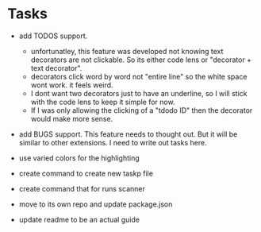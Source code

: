 # Tasks
- add TODOS support.
    - unfortunatley, this feature was developed not knowing text decorators are not clickable. So its either code lens or "decorator + text decorator".
    - decorators click word by word not "entire line" so the white space wont work. it feels weird.
    - I dont want two decorators just to have an underline, so I will stick with the code lens to keep it simple for now.
    - If I was only allowing the clicking of a "tdodo ID" then the decorator would make more sense.
- add BUGS support. This feature needs to thought out. But it will be similar to other extensions. I need to write out tasks here.
- use varied colors for the highlighting
- create command to create new taskp file
- create command that for runs scanner

- move to its own repo and update package.json
- update readme to be an actual guide